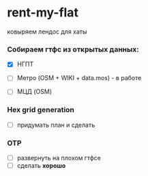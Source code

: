 # rent-my-flat
ковыряем лендос для хаты

### Собираем гтфс из открытых данных:

- [x] НГПТ
- [ ] Метро (OSM + WIKI + data.mos) - в работе
- [ ] МЦД (OSM)


### Hex grid generation

- [ ] придумать план и сделать

### OTP 

- [ ] развернуть на плохом гтфсе
- [ ] сделать  **хорошо**

